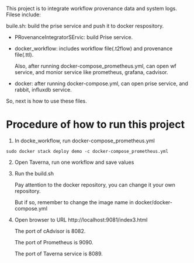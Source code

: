 This project is to integrate workflow provenance data and system logs. Filese include:

buile.sh: build the prise service and push it to docker respository. 

- PRovenanceIntegratorSErvic: build Prise service.

- docker_workflow: includes workflow file(.t2flow) and provenance file(.ttl). 
  
  Also, after running docker-compose_prometheus.yml, can open wf service, and monior service like prometheus, grafana, cadvisor.
  
- docker: after running docker-compose.yml, can open prise service, and rabbit, influxdb service. 

So, next is how to use these files.

# Procedure of how to run this project

1. In docke_workflow, run docker-compose_prometheus.yml

```
sudo docker stack deploy demo -c docker-compose_prometheus.yml
```

2. Open Taverna, run one workflow and save values 

3. Run the build.sh

   Pay attention to the docker repository, you can change it your own repository. 

   But if so, remember to change the image name in docker/docker-compose.yml 
   
4. Open browser to URL http://localhost:9081/index3.html

   The port of cAdvisor is 8082.
   
   The port of Prometheus is 9090. 
   
   The port of Taverna service is 8089.

